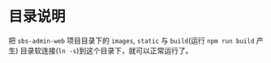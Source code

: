 # 目录说明

把 `sbs-admin-web` 项目目录下的 `images`, `static` 与 `build`(运行 `npm run build` 产生) 目录软连接(`ln -s`)到这个目录下，就可以正常运行了。
